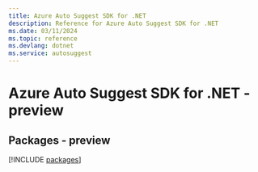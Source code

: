 ```yaml
---
title: Azure Auto Suggest SDK for .NET
description: Reference for Azure Auto Suggest SDK for .NET
ms.date: 03/11/2024
ms.topic: reference
ms.devlang: dotnet
ms.service: autosuggest
---
```

# Azure Auto Suggest SDK for .NET - preview
## Packages - preview
[!INCLUDE [packages](auto-suggest-index.md)]